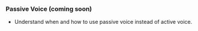 ### Passive Voice (coming soon)

- Understand when and how to use passive voice instead of active voice.
